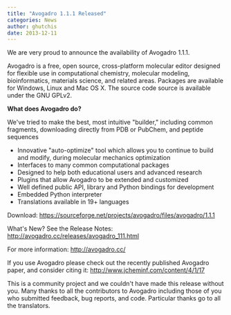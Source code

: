 ```yaml
---
title: "Avogadro 1.1.1 Released"
categories: News
author: ghutchis
date: 2013-12-11
---
```


We are very proud to announce the availability of Avogadro 1.1.1.

Avogadro is a free, open source, cross-platform molecular editor
designed for flexible use in computational chemistry, molecular
modeling, bioinformatics, materials science, and related
areas. Packages are available for Windows, Linux and Mac OS X. The
source code source is available under the GNU GPLv2.

**What does Avogadro do?**

We've tried to make the best, most intuitive "builder," including common fragments, downloading directly from PDB or PubChem, and peptide sequences

* Innovative "auto-optimize" tool which allows you to continue to build and modify, during molecular mechanics optimization
* Interfaces to many common computational packages
* Designed to help both educational users and advanced research
* Plugins that allow Avogadro to be extended and customized
* Well defined public API, library and Python bindings for development
* Embedded Python interpreter
* Translations available in 19+ languages

Download: <https://sourceforge.net/projects/avogadro/files/avogadro/1.1.1>

What's New? See the Release Notes: <http://avogadro.cc/releases/avogadro_111.html>

For more information: <http://avogadro.cc/>

If you use Avogadro please check out the recently published Avogadro paper, and consider citing it: <http://www.jcheminf.com/content/4/1/17>

This is a community project and we couldn't have made this release
without you. Many thanks to all the contributors to Avogadro including
those of you who submitted feedback, bug reports, and code. Particular
thanks go to all the translators.
